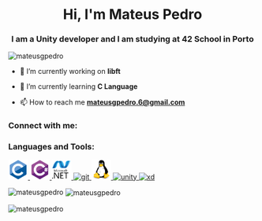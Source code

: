 <h1 align="center">Hi, I'm Mateus Pedro</h1>
<h3 align="center">I am a Unity developer and I am studying at 42 School in Porto</h3>

<p align="left"> <img src="https://komarev.com/ghpvc/?username=mateusgpedro&label=Profile%20views&color=0e75b6&style=flat" alt="mateusgpedro" /> </p>

- 🔭 I’m currently working on **libft**

- 🌱 I’m currently learning **C Language**

- 📫 How to reach me **mateusgpedro.6@gmail.com**

<h3 align="left">Connect with me:</h3>
<p align="left">
</p>

<h3 align="left">Languages and Tools:</h3>
<p align="left"> <a href="https://www.cprogramming.com/" target="_blank" rel="noreferrer"> <img src="https://raw.githubusercontent.com/devicons/devicon/master/icons/c/c-original.svg" alt="c" width="40" height="40"/> </a> <a href="https://www.w3schools.com/cs/" target="_blank" rel="noreferrer"> <img src="https://raw.githubusercontent.com/devicons/devicon/master/icons/csharp/csharp-original.svg" alt="csharp" width="40" height="40"/> </a> <a href="https://dotnet.microsoft.com/" target="_blank" rel="noreferrer"> <img src="https://raw.githubusercontent.com/devicons/devicon/master/icons/dot-net/dot-net-original-wordmark.svg" alt="dotnet" width="40" height="40"/> </a> <a href="https://git-scm.com/" target="_blank" rel="noreferrer"> <img src="https://www.vectorlogo.zone/logos/git-scm/git-scm-icon.svg" alt="git" width="40" height="40"/> </a> <a href="https://www.linux.org/" target="_blank" rel="noreferrer"> <img src="https://raw.githubusercontent.com/devicons/devicon/master/icons/linux/linux-original.svg" alt="linux" width="40" height="40"/> </a> <a href="https://unity.com/" target="_blank" rel="noreferrer"> <img src="https://www.vectorlogo.zone/logos/unity3d/unity3d-icon.svg" alt="unity" width="40" height="40"/> </a> <a href="https://www.adobe.com/products/xd.html" target="_blank" rel="noreferrer"> <img src="https://cdn.worldvectorlogo.com/logos/adobe-xd.svg" alt="xd" width="40" height="40"/> </a> </p>

<p><img align="left" src="https://github-readme-stats.vercel.app/api/top-langs?username=mateusgpedro&show_icons=true&locale=en&layout=compact" alt="mateusgpedro" /></p>

<p>&nbsp;<img align="center" src="https://github-readme-stats.vercel.app/api?username=mateusgpedro&show_icons=true&locale=en" alt="mateusgpedro" /></p>

<p><img align="center" src="https://github-readme-streak-stats.herokuapp.com/?user=mateusgpedro&" alt="mateusgpedro" /></p>
